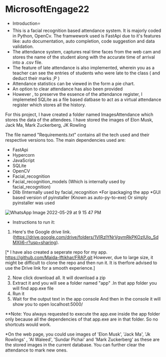 # MicrosoftEngage22

* Introduction⭐
* This is a facial recognition based attendance system. It is majorly coded in Python, OpenCv. The framwework used is FastApi due to it's features like: auto documentation, auto completion, code suggestion and data validation.
* The attendance system, captures real time faces from the web cam and stores the name of the student along with the accurate time of arrival into a .csv file.
* The feature of late attendance is also implemented, wherein you as a teacher can see the entries of students who were late to the class ( and deduct their marks ;P )
* Attendance statistics can be viewed in the form a pie chart.
* An option to clear attendance has also been provided
* However , to preserve the essence of the attendance register, I implemeted SQLite as a file based datbase to act as a virtual attendance register which stores all the history. 

For this project,
I have created a folder named ImagesAttendance which stores the data of the attendees. I have stored the images of Elon Musk, Jack Ma, Mark Zuckerberg, JK Rowling 

The file named "Requirements.txt" contains all the tech used and their respective versions too.
The main dependencies used are:
* FastApi
* Hypercorn
* JavaScript
* SQLite
* OpenCV
* Facial_recognition
* Facial_recognition_models (Which is internally used by facial_recognition)
* Dlib (Internally used by facial_recognition
*For ipackaging the app *GUI based version of pyinstaller (Known as auto-py-to-exe) Or simply pyinstaller was used 


![WhatsApp Image 2022-05-29 at 9 15 47 PM](https://user-images.githubusercontent.com/89723030/170878441-9363ebbb-c120-462b-b260-1d5f739815a1.jpeg)


* Instructions to run it:
1. Here's the Google drive link. (https://drive.google.com/drive/folders/1VIRzIYNrVgvmRkPKOzIUIo_SdMXIi6-r?usp=sharing).


[* I have also created a seperate repo for my app.
https://github.com/Maida-Iftikhar/FRAP.git  However, due to large size, it might be difficult to clone the repo and then run it. It is therfore advised to use the Drive link for a smooth experience.]



2. Now click download all. It will download a zip
3. Extract it and you will see a folder named "app" .In that app folder you will find app.exe file
4. Run it
5. Wait for the output text in the app console And then in the console it will show you to open localhost:5000/



**Note: You always requested to execute the app.exe inside the app folder only because all the dependencies of that app.exe are in that folder. So no shortcuts
would work.

*On the web page, you could use images of 'Elon Musk', 'Jack Ma', 'Jk Rowlings' , 'Al Waleed', 'Sundar Pichai' and 'Mark Zuckerberg' as these are the stored images in the current database. You
can further clear the attendance to mark new ones. 





